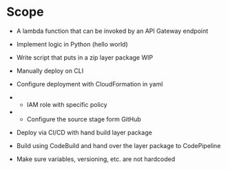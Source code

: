 # Scope
 - A lambda function that can be invoked by an API Gateway endpoint

 - Implement logic in Python (hello world)

 - Write script that puts in a zip layer package
  WIP
 - Manually deploy on CLI

 - Configure deployment with CloudFormation in yaml
 - - IAM role with specific policy
 - - Configure the source stage form GitHub
 
 - Deploy via CI/CD with hand build layer package
 - Build using CodeBuild and hand over the layer package to CodePipeline
 - Make sure variables, versioning, etc. are not hardcoded
